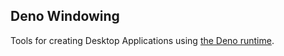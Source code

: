 ## Deno Windowing

Tools for creating Desktop Applications using [the Deno runtime](https://deno.land).

